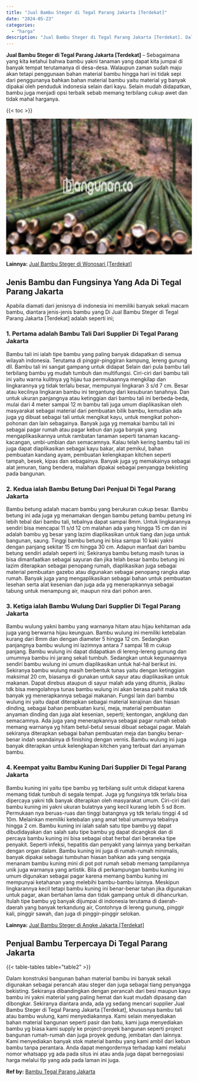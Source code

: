 ```yaml
---
title: "Jual Bambu Steger di Tegal Parang Jakarta [Terdekat]"
date: "2024-05-23"
categories: 
  - "harga"
description: "Jual Bambu Steger di Tegal Parang Jakarta [Terdekat]. Dalam konstruksi bangunan bahan material bambu ini banyak sekali digunakan sebagai perancah atau steger..."
---
```


**Jual Bambu Steger di Tegal Parang Jakarta \[Terdekat\]** – Sebagaimana yang kita ketahui bahwa bambu yakni tanaman yang dapat kita jumpai di banyak tempat terutamanya di desa-desa. Walaupun zaman sudah maju akan tetapi penggunaan bahan material bambu hingga hari ini tidak sepi dari penggunanya bahkan bahan material bambu yaitu material yg banyak dipakai oleh penduduk indonesia selain dari kayu. Selain mudah didapatkan, bambu juga menjadi opsi terbaik sebab memang terbilang cukup awet dan tidak mahal harganya.

{{< toc >}}

![Jual Bambu Steger di Tegal Parang Jakarta [Terdekat]](/images/jual-bambu-tali-07.png)

**Lainnya:** [Jual Bambu Steger di Wonosari \[Terdekat\]](https://bambu.bangunan.co/jual-bambu-steger-di-wonosari-terdekat/)

## Jenis Bambu dan Fungsinya Yang Ada Di Tegal Parang Jakarta

Apabila diamati dari jenisnya di indonesia ini memiliki banyak sekali macam bambu, diantara jenis-jenis bambu yang Di Jual Bambu Steger di Tegal Parang Jakarta \[Terdekat\] adalah seperti ini;

### 1\. Pertama adalah Bambu Tali Dari Supplier Di Tegal Parang Jakarta

Bambu tali ini ialah tipe bambu yang paling banyak didapatkan di semua wilayah indonesia. Terutama di pinggir-pinggiran kampung, lereng gunung dll. Bambu tali ini sangat gampang untuk didapat Selain dari pula bambu tali terbilang bambu yg mudah tumbuh dan multifungsi. Ciri-ciri dari bambu tali ini yaitu warna kulitnya yg hijau tua permukaannya mengkilap dan lingkarannya yg tidak terlalu besar, mempunyai lingkaran 3 s/d 7 cm. Besar atau kecilnya lingkaran bambu ini tergantung dari kesuburan tanahnya. Dan untuk ukuran panjangnya atau ketinggian dari bambu tali ini berbeda-beda, mulai dari 4 meter sampai 12 m bambu tali juga umum diaplikasikan oleh masyarakat sebagai material dari pembuatan bilik bambu, kemudian ada juga yg dibuat sebagai tali untuk mengikat kayu, untuk mengikat pohon-pohonan dan lain sebagainya. Banyak juga yg memakai bambu tali ini sebagai pagar rumah atau pagar kebun dan juga banyak yang mengaplikasikannya untuk rambatan tanaman seperti tanaman kacang-kacangan, umbi-umbian dan semacamnya. Kalau telah kering bambu tali ini juga dapat diaplikasikan sebagai kayu bakar, alat pemikul, bahan pembuatan kandang ayam, pembuatan kelengkapan kitchen seperti tampah, besek, kipas dan sebagainya. Banyak juga yg memakainya sebagai alat jemuran, tiang bendera, malahan dipakai sebagai penyangga bekisting pada bangunan.

### 2\. Kedua ialah Bambu Betung Dari Penjual Di Tegal Parang Jakarta

Bambu betung adalah macam bambu yang berukuran cukup besar. Bambu betung ini ada juga yg menamakan dengan bambu petung bambu petung ini lebih tebal dari bambu tali, tebalnya dapat sampai 8mm. Untuk lingkarannya sendiri bisa mencapai 11 s/d 12 cm malahan ada yang hingga 15 cm dan ini adalah bambu yg besar yang lazim diaplikasikan untuk tiang dan juga untuk bangunan, saung. Tinggi bambu betung ini bisa sampai 10 kaki yakni dengan panjang sekitar 15 cm hingga 30 cm. Adapun manfaat dari bambu betung sendiri adalah seperti ini; Sekiranya bambu betung masih tunas ia bisa dimanfaatkan sebagai sayuran dan jika telah besar bambu betung ini lazim diterapkan sebagai penopang rumah, diaplikasikan juga sebagai material pembuatan gazebo atau digunakan sebagai penopang rangka atap rumah. Banyak juga yang mengaplikasikan sebagai bahan untuk pembuatan lesehan serta alat kesenian dan juga ada yg menerapkannya sebagai tabung untuk menampung air, maupun nira dari pohon aren.

### 3\. Ketiga ialah Bambu Wulung Dari Supplier Di Tegal Parang Jakarta

Bambu wulung yakni bambu yang warnanya hitam atau hijau kehitaman ada juga yang berwarna hijau keunguan. Bambu wulung ini memiliki ketebalan kurang dari 8mm dan dengan diameter 5 hingga 12 cm. Sedangkan panjangnya bambu wulung ini lazimnya antara 7 sampai 18 m cukup panjang. Bambu wulung ini dapat didapatkan di lereng-lereng gunung dan umumnya bambu ini jarang sekali tumbuh. Sedangkan untuk kegunaannya sendiri bambu wulung ini umum diaplikasikan untuk hal-hal berikut ini. Sekiranya bambu wulung masih berbentuk tunas yaitu dengan ketinggian maksimal 20 cm, biasanya di gunakan untuk sayur atau diaplikasikan untuk makanan. Dapat direbus ataupun di sayur malah ada yang ditumis, jikalau tdk bisa mengolahnya tunas bambu wulung ini akan berasa pahit maka tdk banyak yg menerapkannya sebagai makanan. Fungsi lain dari bambu wulung ini yaitu dapat diterapkan sebagai material kerajinan dan hiasan dinding, sebagai bahan pembuatan kursi, meja, material pembuatan anyaman dinding dan juga alat kesenian, seperti; kentongan, angklung dan semacamnya. Ada juga yang menerapkannya sebagai pagar rumah sebab memang warnanya yg hitam betul-betul sesuai dibuat sebagai pagar. Malah sekiranya diterapkan sebagai bahan pembuatan meja dan bangku benar-benar indah seandainya di finishing dengan vernis. Bambu wulung ini juga banyak diterapkan untuk kelengkapan kitchen yang terbuat dari anyaman bambu.

### 4\. Keempat yaitu Bambu Kuning Dari Supplier Di Tegal Parang Jakarta

Bambu kuning ini yaitu tipe bambu yg terbilang sulit untuk didapat karena memang tidak tumbuh di segala tempat. Juga yg fungsinya tdk terlalu bisa dipercaya yakni tdk banyak diterapkan oleh masyarakat umum. Ciri-ciri dari bambu kuning ini yakni ukuran bulatnya yang kecil kurang lebih 5 sd 8cm. Permukaan nya beruas-ruas dan tinggi batangnya yg tdk terlalu tinggi 4 sd 10m. Melainkan memiliki ketebalan yang amat tebal umumnya tebalnya hingga 2 cm. Bambu kuning ini ialah salah satu tipe bambu yg dapat dibudidayakan dan salah satu tipe bambu yg dapat dicangkok dan di percaya bambu kuning ini bisa sebagai obat herbal dari beraneka tipe penyakit. Seperti infeksi, hepatitis dan penyakit yang lainnya yang berkaitan dengan organ dalam. Bambu kuning ini juga di rumah-rumah minimalis, banyak dipakai sebagai tumbuhan hiasan bahkan ada yang sengaja menanam bambu kuning mini di pot pot rumah sebab memang tampilannya unik juga warnanya yang artistik. Bila di perkampungan bambu kuning ini umum digunakan sebagai pagar karena memang bambu kuning ini mempunyai ketahanan yang melebihi bambu-bambu lainnya. Meskipun lingkarannya kecil tetapi bambu kuning ini benar-benar tahan jika digunakan untuk pagar, akan bertahan lama dan tidak gampang untuk di dihancurkan. Itulah tipe bambu yg banyak dijumpai di indonesia terutama di daerah-daerah yang banyak terkandung air, Contohnya di lereng gunung, pinggir kali, pinggir sawah, dan juga di pinggir-pinggir selokan.

**Lainnya:** [Jual Bambu Steger di Angke Jakarta \[Terdekat\]](https://bambu.bangunan.co/jual-bambu-steger-di-angke-jakarta-terdekat/)

## Penjual Bambu Terpercaya Di Tegal Parang Jakarta

{{< table-tables table="table2" >}}

Dalam konstruksi bangunan bahan material bambu ini banyak sekali digunakan sebagai perancah atau steger dan juga sebagai tiang penyangga bekisting. Sekiranya dibandingkan dengan perancah dari besi maupun kayu bambu ini yakni material yang paling hemat dan kuat mudah dipasang dan dibongkar. Sekiranya diantara anda, ada yg sedang mencari supplier Jual Bambu Steger di Tegal Parang Jakarta \[Terdekat\], khususnya bambu tali atau bambu wulung, kami menyediakannya. Kami selain menyediakan bahan material bangunan seperti pasir dan batu, kami juga menyediakan bambu yg biasa kami supply ke project-proyek bangunan seperti project bangunan rumah-rumah dan juga proyek gedung, jembatan dan lainnya. Kami menyediakan banyak stok material bambu yang kami ambil dari kebun bambu tanpa perantara. Anda dapat mengordernya terhadap kami melalui nomor whatsapp yg ada pada situs ini atau anda juga dapat bernegosiasi harga melalui tlp yang ada pada laman ini juga.

**Ref by:** [Bambu Tegal Parang Jakarta](https://id.wikipedia.org/wiki/Bambu)
